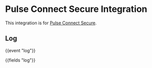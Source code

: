 # Pulse Connect Secure Integration

This integration is for [Pulse Connect Secure](https://www.pulsesecure.net/products/remote-access-overview/). 

## Log

{{event "log"}}

{{fields "log"}}
